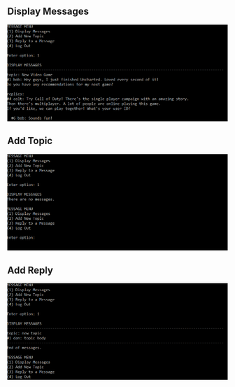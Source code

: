 ## Display Messages
![](https://github.com/aesgu001/AP-bboard/blob/main/img/display-messages.gif)
## Add Topic
![](https://github.com/aesgu001/AP-bboard/blob/main/img/add-topic.gif)
## Add Reply
![](https://github.com/aesgu001/AP-bboard/blob/main/img/add-reply.gif)
